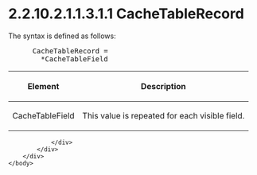 <html dir="LTR" xmlns:mshelp="http://msdn.microsoft.com/mshelp" xmlns:ddue="http://ddue.schemas.microsoft.com/authoring/2003/5" xmlns:xlink="http://www.w3.org/1999/xlink" xmlns:tool="http://www.microsoft.com/tooltip">
    <head>
        <meta http-equiv="Content-Type" content="text/html; CHARSET=utf-8"></meta>
        <meta name="save" content="history"></meta>
        <title>2.2.10.2.1.1.3.1.1 CacheTableRecord</title>
        <xml>
            <mshelp:toctitle title="2.2.10.2.1.1.3.1.1 CacheTableRecord"></mshelp:toctitle>
            <mshelp:rltitle title="[MS-SSAS8]: CacheTableRecord"></mshelp:rltitle>
            <mshelp:keyword index="A" term="b1a0abcb-6819-43cd-b034-e9dc4cd7f2e0"></mshelp:keyword>
            <mshelp:attr name="DCSext.ContentType" value="open specification"></mshelp:attr>
            <mshelp:attr name="AssetID" value="b1a0abcb-6819-43cd-b034-e9dc4cd7f2e0"></mshelp:attr>
            <mshelp:attr name="TopicType" value="kbRef"></mshelp:attr>
            <mshelp:attr name="DCSext.Title" value="[MS-SSAS8]: CacheTableRecord" />
        </xml>
    </head>
    <body>
        <div id="header">
            <h1 class="heading">2.2.10.2.1.1.3.1.1 CacheTableRecord</h1>
        </div>
        <div id="mainSection">
            <div id="mainBody">
                <div id="allHistory" class="saveHistory"></div>
                <div id="sectionSection0" class="section" name="collapseableSection">
                    

<p>The syntax is defined as follows:           </p>

<dl>
<dd>
<div><pre> CacheTableRecord = 
   *CacheTableField
</pre></div>
</dd></dl>

<table>
 <thead>
  <tr>
   <th>
   <p>Element</p>
   </th>
   <th>
   <p>Description</p>
   </th>
  </tr>
 </thead>
 <tr>
  <td>
  <p>CacheTableField</p>
  </td>
  <td>
  <p>This value is repeated for each visible field.</p>
  </td>
 </tr>
</table>

<p> </p>


                </div>
            </div>
        </div>
    </body>
</html>